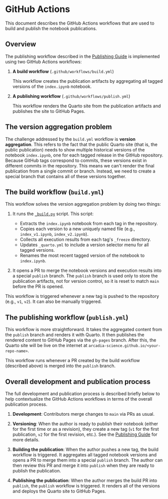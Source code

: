 # GitHub Actions

This document describes the GitHub Actions workflows that are used to build and publish the notebook publications.

## Overview

The publishing workflow described in the [Publishing Guide](PUBLISHING_GUIDE.md) is implemented using two GitHub Actions workflows:

1. **A build workflow** (`.github/workflows/build.yml`)

    This workflow creates the publication artifacts by aggregating all tagged versions of the `index.ipynb` notebook.

2. **A publishing workflow** (`.github/workflows/publish.yml`)
    
    This workflow renders the Quarto site from the publication artifacts and publishes the site to GitHub Pages.

## The version aggregation problem

The challenge addressed by the `build.yml` workflow is **version aggregation**. This refers to the fact that the public Quarto site (that is, the public publication) needs to show multiple historical versions of the notebook `index.ipynb`, one for each tagged release in the GitHub repository. Because GitHub tags correspond to commits, these versions exist in different commits in the repository. This means we can't render the final publication from a single commit or branch. Instead, we need to create a special branch that contains all of these versions together.

## The build workflow (`build.yml`)

This workflow solves the version aggregation problem by doing two things:

1. It runs the [`_build.py`](../_build.py) script. This script:
   - Extracts the `index.ipynb` notebook from each tag in the repository.
   - Copies each version to a new uniquely named file (e.g., `index_v1.ipynb`, `index_v2.ipynb`).
   - Collects all execution results from each tag's `_freeze` directory.
   - Updates `_quarto.yml` to include a version selector menu for all tagged versions.
   - Renames the most recent tagged version of the notebook to `index.ipynb`.

2. It opens a PR to merge the notebook versions and execution results into a special `publish` branch. The `publish` branch is used only to store the publication artifacts, not for version control, so it is reset to match `main` before the PR is opened.

This workflow is triggered whenever a new tag is pushed to the repository (e.g., `v1`, `v2`). It can also be manually triggered.

## The publishing workflow (`publish.yml`)

This workflow is more straightforward. It takes the aggregated content from the `publish` branch and renders it with Quarto. It then publishes the rendered content to GitHub Pages via the `gh-pages` branch. After this, the Quarto site will be live on the internet at `arcadia-science.github.io/<your-repo-name>`.

This workflow runs whenever a PR created by the build workflow (described above) is merged into the `publish` branch.

## Overall development and publication process

The full development and publication process is described briefly below to help contextualize the GitHub Actions workflows in terms of the overall publication process.

1. **Development**: Contributors merge changes to `main` via PRs as usual.

2. **Versioning**: When the author is ready to publish their notebook (either for the first time or as a revision), they create a new tag (`v1` for the first publication, `v2` for the first revision, etc.). See the [Publishing Guide](PUBLISHING_GUIDE.md) for more details.

3. **Building the publication**: When the author pushes a new tag, the build workflow is triggered. It aggregates all tagged notebook versions and opens a PR to merge them into a special `publish` branch. The author can then review this PR and merge it into `publish` when they are ready to publish the publication.

4. **Publishing the publication**: When the author merges the build PR into `publish`, the `publish` workflow is triggered. It renders all of the versions and deploys the Quarto site to GitHub Pages.

